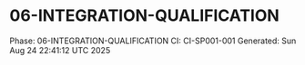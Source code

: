 # 06-INTEGRATION-QUALIFICATION
Phase: 06-INTEGRATION-QUALIFICATION
CI: CI-SP001-001
Generated: Sun Aug 24 22:41:12 UTC 2025

